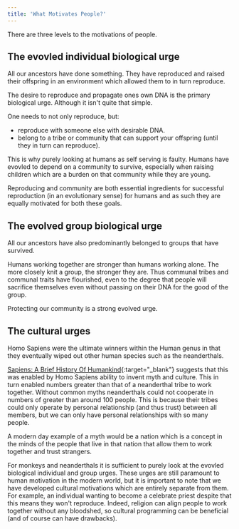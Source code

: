 ```yaml
---
title: 'What Motivates People?'
---
```


There are three levels to the motivations of people.

## The evovled individual biological urge

All our ancestors have done something. They have reproduced and raised their offspring in an environment which allowed them to in turn reproduce.

The desire to reproduce and propagate ones own DNA is the primary biological urge. Although it isn't quite that simple.

One needs to not only reproduce, but:

* reproduce with someone else with desirable DNA.
* belong to a tribe or community that can support your offspring (until they in turn can reproduce).

This is why purely looking at humans as self serving is faulty. Humans have evovled to depend on a community to survive, especially when raising children which are a burden on that community while they are young.

Reproducing and community are both essential ingredients for successful reproduction (in an evolutionary sense) for humans and as such they are equally motivated for both these goals.

## The evolved group biological urge

All our ancestors have also predominantly belonged to groups that have survived.

Humans working together are stronger than humans working alone. The more closely knit a group, the stronger they are. Thus communal tribes and communal traits have flourished, even to the degree that people will sacrifice themselves even without passing on their DNA for the good of the group.

Protecting our community is a strong evolved urge.

## The cultural urges

Homo Sapiens were the ultimate winners within the Human genus in that they eventually wiped out other human species such as the neanderthals.

[Sapiens: A Brief History Of Humankind](https://en.wikipedia.org/wiki/Sapiens:_A_Brief_History_of_Humankind){:target="_blank"} suggests that this was enabled by Homo Sapiens ability to invent myth and culture. This in turn enabled numbers greater than that of a neanderthal tribe to work together. Without common myths neanderthals could not cooperate in numbers of greater than around 100 people. This is because their tribes could only operate by personal relationship (and thus trust) between all members, but we can only have personal relationships with so many people.

A modern day example of a myth would be a nation which is a concept in the minds of the people that live in that nation that allow them to work together and trust strangers.

For monkeys and neanderthals it is sufficient to purely look at the evovled biological individual and group urges. These urges are still paramount to human motivation in the modern world, but it is important to note that we have developed cultural motivations which are entirely separate from them. For example, an individual wanting to become a celebrate priest despite that this means they won't reproduce. Indeed, religion can align people to work together without any bloodshed, so cultural programming can be beneficial (and of course can have drawbacks).
